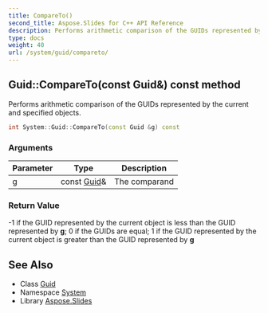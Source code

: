 ```yaml
---
title: CompareTo()
second_title: Aspose.Slides for C++ API Reference
description: Performs arithmetic comparison of the GUIDs represented by the current and specified objects.
type: docs
weight: 40
url: /system/guid/compareto/
---
```

## Guid::CompareTo(const Guid\&) const method


Performs arithmetic comparison of the GUIDs represented by the current and specified objects.

```cpp
int System::Guid::CompareTo(const Guid &g) const
```


### Arguments

| Parameter | Type | Description |
| --- | --- | --- |
| g | const [Guid](../)\& | The comparand |

### Return Value

-1 if the GUID represented by the current object is less than the GUID represented by **g**; 0 if the GUIDs are equal; 1 if the GUID represented by the current object is greater than the GUID represented by **g**

## See Also

* Class [Guid](../)
* Namespace [System](../../)
* Library [Aspose.Slides](../../../)